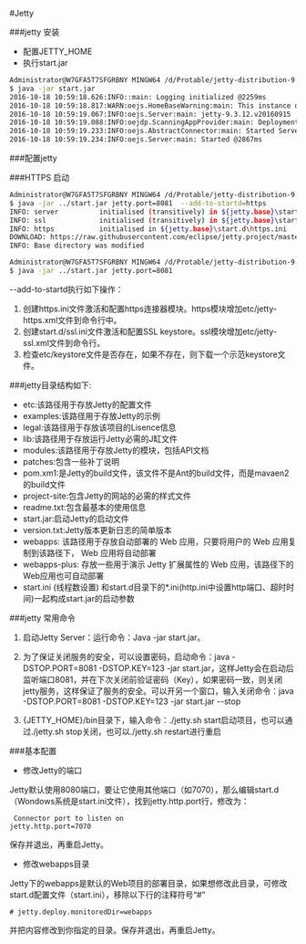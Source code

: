
#Jetty 

###jetty  安装
* 配置JETTY_HOME
* 执行start.jar
```bash
Administrator@W7GFA5T7SFGRBNY MINGW64 /d/Protable/jetty-distribution-9.3.12.v20160915
$ java -jar start.jar
2016-10-18 10:59:18.626:INFO::main: Logging initialized @2259ms
2016-10-18 10:59:18.817:WARN:oejs.HomeBaseWarning:main: This instance of Jetty is not running from a separate {jetty.base} directory, this is not recommended.  See documentation at http://www.eclipse.org/jetty/documentation/current/startup.html
2016-10-18 10:59:19.067:INFO:oejs.Server:main: jetty-9.3.12.v20160915
2016-10-18 10:59:19.088:INFO:oejdp.ScanningAppProvider:main: Deployment monitor [file:///D:/Protable/jetty-distribution-9.3.12.v20160915/webapps/] at interval 1
2016-10-18 10:59:19.233:INFO:oejs.AbstractConnector:main: Started ServerConnector@17f4da92{HTTP/1.1,[http/1.1]}{0.0.0.0:8080}
2016-10-18 10:59:19.234:INFO:oejs.Server:main: Started @2867ms
```

###配置jetty 



###HTTPS 启动
```bash
Administrator@W7GFA5T7SFGRBNY MINGW64 /d/Protable/jetty-distribution-9.3.12.v20160915/webapps
$ java -jar ../start.jar jetty.port=8081  --add-to-startd=https
INFO: server          initialised (transitively) in ${jetty.base}\start.d\server.ini
INFO: ssl             initialised (transitively) in ${jetty.base}\start.d\ssl.ini
INFO: https           initialised in ${jetty.base}\start.d\https.ini
DOWNLOAD: https://raw.githubusercontent.com/eclipse/jetty.project/master/jetty-server/src/test/config/etc/keystore?id=master to ${jetty.base}\etc\keystore
INFO: Base directory was modified

Administrator@W7GFA5T7SFGRBNY MINGW64 /d/Protable/jetty-distribution-9.3.12.v20160915/webapps
$ java -jar ../start.jar jetty.port=8081
```
--add-to-startd执行如下操作：
1. 创建https.ini文件激活和配置https连接器模块。https模块增加etc/jetty-https.xml文件到命令行中。
2. 创建start.d/ssl.ini文件激活和配置SSL keystore。ssl模块增加etc/jetty-ssl.xml文件到命令行。
3. 检查etc/keystore文件是否存在，如果不存在，则下载一个示范keystore文件。



###jetty目录结构如下:
* etc:该路径用于存放Jetty的配置文件
* examples:该路径用于存放Jetty的示例
* legal:该路径用于存放该项目的Lisence信息
* lib:该路径用于存放运行Jetty必需的J缸文件
* modules:该路径用于存放Jetty的模块，包括API文档
* patches:包含一些补丁说明
* pom.xm1:是Jetty的build文件，该文件不是Ant的build文件，而是mavaen2的build文件
* project-site:包含Jetty的网站的必需的样式文件
* readme.txt:包含最基本的使用信息
* start.jar:启动Jetty的启动文件
* version.txt:Jetty版本更新日志的简单版本
* webapps: 该路径用于存放自动部署的 Web 应用，只要将用户的 Web 应用复制到该路径下， Web 应用将自动部署
* webapps-plus: 存放一些用于演示 Jetty 扩展属性的 Web 应用，该路径下的 Web应用也可自动部署
* start.ini (线程数设置)  和start.d目录下的*.ini(http.ini中设置http端口、超时时间)一起构成start.jar的启动参数

###jetty  常用命令
1. 启动Jetty Server：运行命令：Java -jar start.jar。

2. 为了保证关闭服务的安全，可以设置密码，启动命令：java -DSTOP.PORT=8081 -DSTOP.KEY=123 -jar start.jar，这样Jetty会在启动后监听端口8081，并在下次关闭前验证密码（Key），如果密码一致，则关闭jetty服务，这样保证了服务的安全。可以开另一个窗口，输入关闭命令：java -DSTOP.PORT=8081 -DSTOP.KEY=123 -jar start.jar --stop 
3. {JETTY_HOME}/bin目录下，输入命令：./jetty.sh start启动项目，也可以通过./jetty.sh stop关闭，也可以./jetty.sh restart进行重启

###基本配置

* 修改Jetty的端口

Jetty默认使用8080端口，要让它使用其他端口（如7070），那么编辑start.d（Wondows系统是start.ini文件），找到jetty.http.port行，修改为：
```
 Connector port to listen on
jetty.http.port=7070
```
保存并退出，再重启Jetty。
*  修改webapps目录

Jetty下的webapps是默认的Web项目的部署目录，如果想修改此目录，可修改start.d配置文件（start.ini），移除以下行的注释符号“#”
```
# jetty.deploy.monitoredDir=webapps
```
并把内容修改到你指定的目录。保存并退出，再重启Jetty。